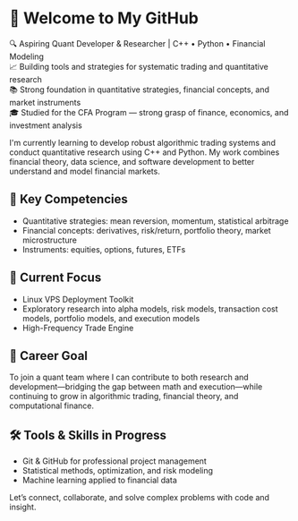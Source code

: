 # 👋 Welcome to My GitHub

🔍 Aspiring Quant Developer & Researcher | C++ • Python • Financial Modeling  
📈 Building tools and strategies for systematic trading and quantitative research  
📚 Strong foundation in quantitative strategies, financial concepts, and market instruments  
🎓 Studied for the CFA Program — strong grasp of finance, economics, and investment analysis

I'm currently learning to develop robust algorithmic trading systems and conduct quantitative research using C++ and Python. My work combines financial theory, data science, and software development to better understand and model financial markets.

## 🧠 Key Competencies
- Quantitative strategies: mean reversion, momentum, statistical arbitrage  
- Financial concepts: derivatives, risk/return, portfolio theory, market microstructure  
- Instruments: equities, options, futures, ETFs  

## 🚀 Current Focus
- Linux VPS Deployment Toolkit
- Exploratory research into alpha models, risk models, transaction cost models, portfolio models, and execution models
- High-Frequency Trade Engine

## 🎯 Career Goal
To join a quant team where I can contribute to both research and development—bridging the gap between math and execution—while continuing to grow in algorithmic trading, financial theory, and computational finance.

## 🛠️ Tools & Skills in Progress
- Git & GitHub for professional project management  
- Statistical methods, optimization, and risk modeling  
- Machine learning applied to financial data

Let’s connect, collaborate, and solve complex problems with code and insight.
